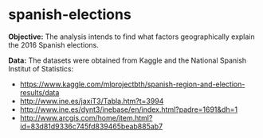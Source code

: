 # spanish-elections

**Objective:** The analysis intends to find what factors geographically explain the 2016 Spanish elections.

**Data:** The datasets were obtained from Kaggle and the National Spanish Institut of Statistics:
  - https://www.kaggle.com/mlprojectbth/spanish-region-and-election-results/data
  - http://www.ine.es/jaxiT3/Tabla.htm?t=3994
  - http://www.ine.es/dynt3/inebase/en/index.html?padre=1691&dh=1
  - http://www.arcgis.com/home/item.html?id=83d81d9336c745fd839465beab885ab7
